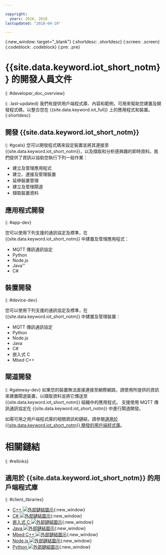 ```yaml
---

copyright:
  years: 2016, 2018
lastupdated: "2018-04-19"

---
```


{:new_window: target="_blank"}
{:shortdesc: .shortdesc}
{:screen: .screen}
{:codeblock: .codeblock}
{:pre: .pre}

# {{site.data.keyword.iot_short_notm}} 的開發人員文件
{: #developer_doc_overview}

{: .last-updated}
我們有提供用戶端程式庫、內容和範例，可用來幫助您建置及開發程式碼，以整合您在 {{site.data.keyword.iot_full}} 上的應用程式和裝置。
{:shortdesc}


## 開發 {{site.data.keyword.iot_short_notm}}
{: #goals}
您可以開發程式碼來設定裝置並將其連接至 {{site.data.keyword.iot_short_notm}}，以及擷取和分析感興趣的即時資料。我們提供了資訊以協助您執行下列一般作業：

-  建立及管理應用程式
-  建立、連接及管理裝置
-  延伸裝置管理
-  建立及管理閘道
-  擷取裝置資料


## 應用程式開發
{: #app-dev}

您可以使用下列支援的通訊協定及標準，在 {{site.data.keyword.iot_short_notm}} 中建置及管理應用程式：

- MQTT 傳訊通訊協定
- Python
- Node.js
- Java™
- C#

## 裝置開發
{: #device-dev}

您可以使用下列支援的通訊協定及標準，在 {{site.data.keyword.iot_short_notm}} 中建置及管理裝置：

- MQTT 傳訊通訊協定
- Python
- Node.js
- Java
- C#
- 嵌入式 C
- Mbed C++

## 閘道開發
{: #gateway-dev}
如果您的裝置無法直接連接至網際網路，請使用所提供的資訊來建置閘道裝置，以擷取資料並將它傳送至 {{site.data.keyword.iot_short_notm}} 組織中的應用程式。
支援使用 MQTT 傳訊通訊協定在 {{site.data.keyword.iot_short_notm}} 中進行閘道開發。

如需可用之用戶端程式庫的相關資訊和鏈結，請參閱[適用於 {{site.data.keyword.iot_short_notm}} 開發的用戶端程式庫](iot_platform_client_lib.html)。

# 相關鏈結
{: #rellinks}

## 適用於 {{site.data.keyword.iot_short_notm}} 的用戶端程式庫
{: #client_libraries}

* [C++ ![外部鏈結圖示](../../icons/launch-glyph.svg)](https://github.com/ibm-watson-iot/iot-cpp){:new_window}
* [C# ![外部鏈結圖示](../../icons/launch-glyph.svg)](https://github.com/ibm-watson-iot/iot-csharp){:new_window}
* [嵌入式 C ![外部鏈結圖示](../../icons/launch-glyph.svg)](https://github.com/ibm-watson-iot/iot-embeddedc){:new_window}
* [Java ![外部鏈結圖示](../../icons/launch-glyph.svg)](https://github.com/ibm-watson-iot/iot-java){:new_window}
* [Mbed C++ ![外部鏈結圖示](../../icons/launch-glyph.svg)](https://os.mbed.com/teams/IBM_IoT/code/IBMIoTF/){:new_window}
* [Node.js ![外部鏈結圖示](../../icons/launch-glyph.svg)](https://github.com/ibm-watson-iot/iot-nodejs){:new_window}
* [Python ![外部鏈結圖示](../../icons/launch-glyph.svg)](https://github.com/ibm-watson-iot/iot-python){:new_window}

